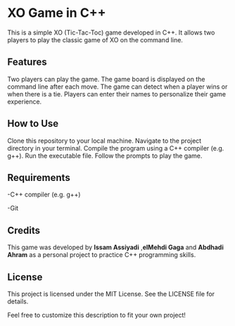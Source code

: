 # XO Game in C++ #


This is a simple XO (Tic-Tac-Toc) game developed in C++. It allows two players to play the classic game of XO on the command line.

## Features ##

Two players can play the game.
The game board is displayed on the command line after each move.
The game can detect when a player wins or when there is a tie.
Players can enter their names to personalize their game experience.

## How to Use ##

Clone this repository to your local machine.
Navigate to the project directory in your terminal.
Compile the program using a C++ compiler (e.g. g++).
Run the executable file.
Follow the prompts to play the game.

## Requirements ##

-C++ compiler (e.g. g++)

-Git

## Credits ##

This game was developed by **Issam Assiyadi** ,**elMehdi Gaga** and **Abdhadi Ahram**  as a personal project to practice C++ programming skills.

## License ##

This project is licensed under the MIT License. See the LICENSE file for details.

Feel free to customize this description to fit your own project!
